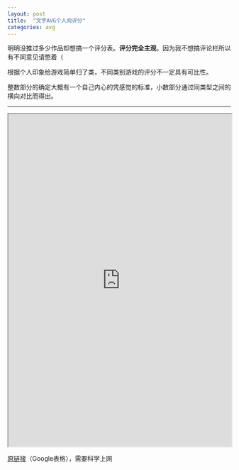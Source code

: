 ```yaml
---
layout: post
title:  "文字AVG个人向评分"
categories: avg
---
```

明明没推过多少作品却想搞一个评分表。**评分完全主观**，因为我不想搞评论栏所以有不同意见请憋着（

根据个人印象给游戏简单归了类，不同类别游戏的评分不一定具有可比性。

整数部分的确定大概有一个自己内心的凭感觉的标准，小数部分通过同类型之间的横向对比而得出。

---

<iframe height="750" width="100%" src="https://docs.google.com/spreadsheets/d/e/2PACX-1vQi-BLEn-vMtMNNj2bPFZ0ChXSVLCW7D3e49ZUeYHRw4FPrrA1R1AaZoaE95oRwruXZF9sOO0Mxr61t/pubhtml?widget=true&amp;headers=false"></iframe>

[原链接][table1]（Google表格），需要科学上网

[table1]: https://docs.google.com/spreadsheets/d/1fDHvHhN6lrn3G-G7En0tdUHuTllaTrtYf7M7UE7jKh0/edit#gid=1237096488
